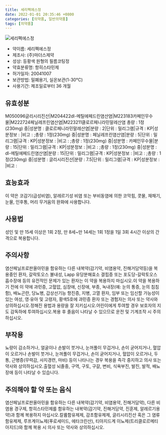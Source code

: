 ```yaml
---
title: 세리펙에스정
date: 2022-01-01 20:35:46 +0800
categories: [의약품, 일반의약품]
tags: [의약품]
---
```

![세리펙에스정](https://nedrug.mfds.go.kr/pbp/cmn/itemImageDownload/147427249046300197)

- 약이름: 세리펙에스정
- 제조사: (주)마더스제약
- 성상: 등황색 원형의 필름코팅정
- 약효분류명: 항히스타민제
- 허가일자: 20041007
- 보관방법: 밀폐용기, 실온보관(1-30℃)
- 사용기간: 제조일로부터 36 개월
## 유효성분
M050096글리시리진산|M204422dl-메틸에페드린염산염|M223183카페인무수물|M222724페닐레프린염산염|M223211클로르페니라민말레산염
총량 : 1정(230mg) 중|성분명 : 클로르페니라민말레산염|분량 : 2|단위 : 밀리그램|규격 : KP|성분정보 : |비고 : ;총량 : 1정(230mg) 중|성분명 : 페닐레프린염산염|분량 : 5|단위 : 밀리그램|규격 : KP|성분정보 : |비고 : ;총량 : 1정(230mg) 중|성분명 : 카페인무수물|분량 : 15|단위 : 밀리그램|규격 : KP|성분정보 : |비고 : ;총량 : 1정(230mg) 중|성분명 : dl-메틸에페드린염산염|분량 : 15|단위 : 밀리그램|규격 : KP|성분정보 : |비고 : ;총량 : 1정(230mg) 중|성분명 : 글리시리진산|분량 : 7.5|단위 : 밀리그램|규격 : KP|성분정보 : |비고 :
## 효능효과
이 약은 코감기(급성비염), 알레르기성 비염 또는 부비동염에 의한 코막힘, 콧물, 재채기, 눈물, 인후통, 머리 무거움의 완화에 사용합니다.
## 사용법
성인 및 만 15세 이상은 1회 2정, 만 8세~만 14세는 1회 1정을 1일 3회 4시간 이상의 간격으로 복용합니다.
## 주의사항
염산페닐프로판올아민을 함유하는 다른 내복약(감기약, 비염용약, 진해거담약등)을 복용중인 환자, 갈락토오스 불내성, Lapp 유당분해효소 결핍증 또는 포도당-갈락토오스 흡수장애 등의 유전적인 문제가 있는 환자는 이 약을 복용하지 마십시오.이 약을 복용하기 전에 이 약에 과민증, 고혈압, 심장애, 신장애, 부종, 녹내장(예: 눈의 통증, 눈의 침침함), 배뇨곤란, 당뇨병, 갑상선기능 항진증, 지병, 고열 환자, 임부 또는 임신할 가능성이 있는 여성, 영·유아 및 고령자, 황색5호에 과민증 환자 또는 경험자는 의사 또는 약사와 상의하십시오.정해진 용법과 용량을 잘 지키십시오.어린이에게 투여할 경우 보호자의 지도 감독하에 투여하십시오.복용 후 졸음이 나타날 수 있으므로 운전 및 기계조작 시 주의하십시오.
## 부작용
뇨량이 감소하거나, 얼굴이나 손발이 붓거나, 눈꺼풀이 무겁거나, 손이 굳어지거나, 혈압이 오르거나 손발이 붓거나, 눈꺼풀이 무겁거나, 손이 굳어지거나, 혈압이 오르거나, 두통, 근병증(무력감, 사지경련, 마비) 등이 나타나는 경우 복용을 즉각 중지하고 의사 또는 약사와 상의하십시오.출혈성 뇌졸중, 구역, 구토, 구갈, 변비, 식욕부진, 발진, 발적, 배뇨장애 등이 나타날 수 있습니다.
## 주의해야 할 약 또는 음식
염산페닐프로판올아민을 함유하는 다른 내복약(감기약, 비염용약, 진해거담약), 다른 비염용 경구제, 항히스타민제를 함유하는 내복약(감기약, 진해거담약, 진훈제, 알레르기용약)과 함께 복용하지 마십시오.칼륨함유제제, 감초함유제제, 글리시리진산 혹은 그 염류 함유제제, 루프계이뇨제(푸로세미드, 에타크린산), 티아지드계 이뇨제(트리클로르메티아지드)와 함께 복용 시 의사 또는 약사와 상의하십시오.
